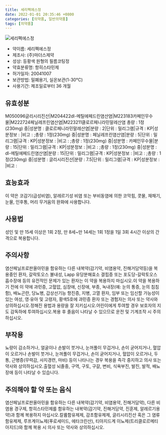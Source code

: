 ```yaml
---
title: 세리펙에스정
date: 2022-01-01 20:35:46 +0800
categories: [의약품, 일반의약품]
tags: [의약품]
---
```

![세리펙에스정](https://nedrug.mfds.go.kr/pbp/cmn/itemImageDownload/147427249046300197)

- 약이름: 세리펙에스정
- 제조사: (주)마더스제약
- 성상: 등황색 원형의 필름코팅정
- 약효분류명: 항히스타민제
- 허가일자: 20041007
- 보관방법: 밀폐용기, 실온보관(1-30℃)
- 사용기간: 제조일로부터 36 개월
## 유효성분
M050096글리시리진산|M204422dl-메틸에페드린염산염|M223183카페인무수물|M222724페닐레프린염산염|M223211클로르페니라민말레산염
총량 : 1정(230mg) 중|성분명 : 클로르페니라민말레산염|분량 : 2|단위 : 밀리그램|규격 : KP|성분정보 : |비고 : ;총량 : 1정(230mg) 중|성분명 : 페닐레프린염산염|분량 : 5|단위 : 밀리그램|규격 : KP|성분정보 : |비고 : ;총량 : 1정(230mg) 중|성분명 : 카페인무수물|분량 : 15|단위 : 밀리그램|규격 : KP|성분정보 : |비고 : ;총량 : 1정(230mg) 중|성분명 : dl-메틸에페드린염산염|분량 : 15|단위 : 밀리그램|규격 : KP|성분정보 : |비고 : ;총량 : 1정(230mg) 중|성분명 : 글리시리진산|분량 : 7.5|단위 : 밀리그램|규격 : KP|성분정보 : |비고 :
## 효능효과
이 약은 코감기(급성비염), 알레르기성 비염 또는 부비동염에 의한 코막힘, 콧물, 재채기, 눈물, 인후통, 머리 무거움의 완화에 사용합니다.
## 사용법
성인 및 만 15세 이상은 1회 2정, 만 8세~만 14세는 1회 1정을 1일 3회 4시간 이상의 간격으로 복용합니다.
## 주의사항
염산페닐프로판올아민을 함유하는 다른 내복약(감기약, 비염용약, 진해거담약등)을 복용중인 환자, 갈락토오스 불내성, Lapp 유당분해효소 결핍증 또는 포도당-갈락토오스 흡수장애 등의 유전적인 문제가 있는 환자는 이 약을 복용하지 마십시오.이 약을 복용하기 전에 이 약에 과민증, 고혈압, 심장애, 신장애, 부종, 녹내장(예: 눈의 통증, 눈의 침침함), 배뇨곤란, 당뇨병, 갑상선기능 항진증, 지병, 고열 환자, 임부 또는 임신할 가능성이 있는 여성, 영·유아 및 고령자, 황색5호에 과민증 환자 또는 경험자는 의사 또는 약사와 상의하십시오.정해진 용법과 용량을 잘 지키십시오.어린이에게 투여할 경우 보호자의 지도 감독하에 투여하십시오.복용 후 졸음이 나타날 수 있으므로 운전 및 기계조작 시 주의하십시오.
## 부작용
뇨량이 감소하거나, 얼굴이나 손발이 붓거나, 눈꺼풀이 무겁거나, 손이 굳어지거나, 혈압이 오르거나 손발이 붓거나, 눈꺼풀이 무겁거나, 손이 굳어지거나, 혈압이 오르거나, 두통, 근병증(무력감, 사지경련, 마비) 등이 나타나는 경우 복용을 즉각 중지하고 의사 또는 약사와 상의하십시오.출혈성 뇌졸중, 구역, 구토, 구갈, 변비, 식욕부진, 발진, 발적, 배뇨장애 등이 나타날 수 있습니다.
## 주의해야 할 약 또는 음식
염산페닐프로판올아민을 함유하는 다른 내복약(감기약, 비염용약, 진해거담약), 다른 비염용 경구제, 항히스타민제를 함유하는 내복약(감기약, 진해거담약, 진훈제, 알레르기용약)과 함께 복용하지 마십시오.칼륨함유제제, 감초함유제제, 글리시리진산 혹은 그 염류 함유제제, 루프계이뇨제(푸로세미드, 에타크린산), 티아지드계 이뇨제(트리클로르메티아지드)와 함께 복용 시 의사 또는 약사와 상의하십시오.
